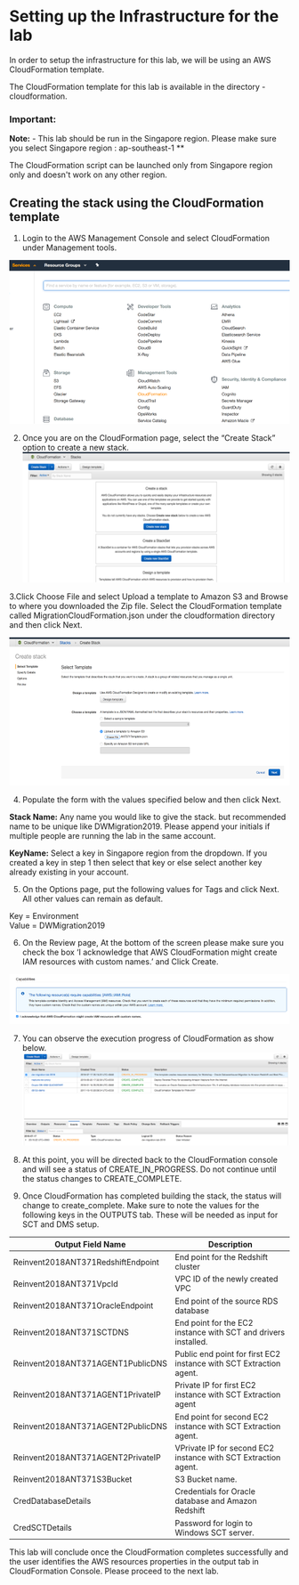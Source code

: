 # Setting up the Infrastructure for the lab

In order to setup the infrastructure for this lab, we will be using an AWS CloudFormation template.

The CloudFormation template for this lab is available in the directory - cloudformation.

### **Important:**
**Note:** - This lab should be run in the Singapore region. Please make sure you select Singapore region : ap-southeast-1 **

The CloudFormation script can be launched only from Singapore region only and doesn't work on any other region.

## Creating the stack using the CloudFormation template

1. Login to the AWS Management Console and select CloudFormation under Management tools.

![AWS Management Console](img/lab1-image1.png)


2. Once you are on the CloudFormation page, select the “Create Stack” option to create a new stack.
![CloudFormation](img/lab1-image01.png)


3.Click Choose File and select Upload a template to Amazon S3 and Browse to where you downloaded the Zip file. Select the CloudFormation template called MigrationCloudFormation.json under the cloudformation directory and then click Next.

![CloudFormation-Stack](img/lab1-image03.png)


4. Populate the form with the values specified below and then click Next.

  **Stack Name:**	Any name you would like to give the stack. but recommended name to be unique like DWMigration2019. Please append your initials if multiple people are running the lab in the same account.

  **KeyName:**	Select a key in Singapore region from the dropdown. If you created a key in step 1 then select that key or else select another key already existing in your account.


5. On the Options page, put the following values for Tags and click Next.  All other values can remain as default.

  Key = Environment   
  Value = DWMigration2019


6. On the Review page, At the bottom of the screen please make sure you check the box ‘I acknowledge that AWS CloudFormation might create IAM resources with custom names.’ and Click Create.

  ![CloudFormation-Acknowledgement](img/lab1-image5.png)


7. You can observe the execution progress of CloudFormation as show below.
  ![CloudFormation-Progress](img/lab1-image6.png)


8. At this point, you will be directed back to the CloudFormation console and will see a status of CREATE_IN_PROGRESS.  Do not continue until the status changes to CREATE_COMPLETE.


9. Once CloudFormation has completed building the stack, the status will change to create_complete. Make sure to note the values for the following keys in the OUTPUTS tab. These will be needed as input for SCT and DMS setup.

| Output Field Name | Description |
| --- | --- |
| Reinvent2018ANT371RedshiftEndpoint | End point for the Redshift cluster |
| Reinvent2018ANT371VpcId | VPC ID of the newly created VPC |
| Reinvent2018ANT371OracleEndpoint | End point of the source RDS database |
| Reinvent2018ANT371SCTDNS | End point for the EC2 instance with SCT and drivers installed. |
| Reinvent2018ANT371AGENT1PublicDNS | Public end point for first EC2 instance with SCT Extraction agent. |
| Reinvent2018ANT371AGENT1PrivateIP | Private IP for first EC2 instance with SCT Extraction agent |
| Reinvent2018ANT371AGENT2PublicDNS | End point for second EC2 instance with SCT Extraction agent. |
| Reinvent2018ANT371AGENT2PrivateIP | VPrivate IP for second EC2 instance with SCT Extraction agent. |
| Reinvent2018ANT371S3Bucket | S3 Bucket name. |
| CredDatabaseDetails | Credentials for Oracle database and Amazon Redshift |
| CredSCTDetails | Password for login to Windows SCT server. |


This lab will conclude once the CloudFormation completes successfully and the user identifies the AWS resources properties in the output tab in CloudFormation Console.   Please proceed to the next lab.

